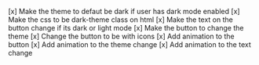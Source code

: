 [x] Make the theme to defaut be dark if user has dark mode enabled
[x] Make the css to be dark-theme class on html
[x] Make the text on the button change if its dark or light mode
[x] Make the button to change the theme
[x] Change the button to be with icons
[x] Add animation to the button
[x] Add animation to the theme change
[x] Add animation to the text change
